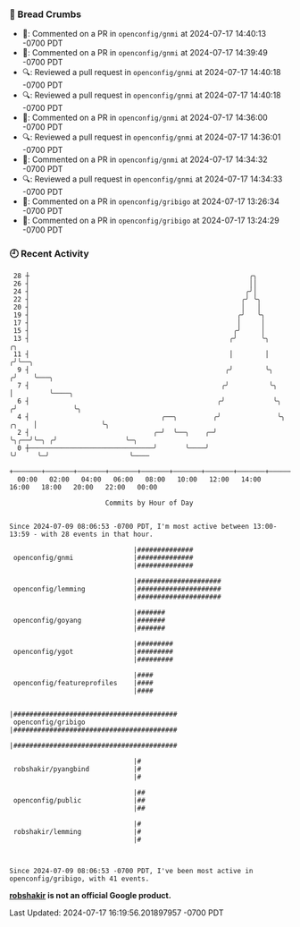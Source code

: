 ### 🍞 Bread Crumbs

 * 💬: Commented on a PR in  `openconfig/gnmi` at 2024-07-17 14:40:13 -0700 PDT
 * 💬: Commented on a PR in  `openconfig/gnmi` at 2024-07-17 14:39:49 -0700 PDT
 * 🔍: Reviewed a pull request in  `openconfig/gnmi` at 2024-07-17 14:40:18 -0700 PDT
 * 🔍: Reviewed a pull request in  `openconfig/gnmi` at 2024-07-17 14:40:18 -0700 PDT
 * 💬: Commented on a PR in  `openconfig/gnmi` at 2024-07-17 14:36:00 -0700 PDT
 * 🔍: Reviewed a pull request in  `openconfig/gnmi` at 2024-07-17 14:36:01 -0700 PDT
 * 💬: Commented on a PR in  `openconfig/gnmi` at 2024-07-17 14:34:32 -0700 PDT
 * 🔍: Reviewed a pull request in  `openconfig/gnmi` at 2024-07-17 14:34:33 -0700 PDT
 * 💬: Commented on a PR in  `openconfig/gribigo` at 2024-07-17 13:26:34 -0700 PDT
 * 💬: Commented on a PR in  `openconfig/gribigo` at 2024-07-17 13:24:29 -0700 PDT

### 🕘 Recent Activity
```
 28 ┼                                                       ╭╮
 26 ┤                                                       ││
 24 ┤                                                      ╭╯│
 22 ┤                                                     ╭╯ ╰╮
 20 ┤                                                     │   │
 19 ┤                                                    ╭╯   ╰╮
 17 ┤                                                    │     │
 15 ┤                                                   ╭╯     │
 13 ┤                                                  ╭╯      ╰╮                 ╭╮
 11 ┤                                                  │        │                ╭╯╰──╮
  9 ┤                                                 ╭╯        ╰╮              ╭╯    ╰───╮
  7 ┤                                                ╭╯          ╰╮             │         ╰────╮
  6 ┤                                               ╭╯            ╰╮           ╭╯              ╰╮
  4 ┤                                 ╭──╮         ╭╯              ╰╮    ╭╮    │                ╰╮
  2 ┤                               ╭─╯  ╰──╮    ╭─╯                ╰╮╭──╯╰─╮ ╭╯                 ╰─╮
  0 ┼───────────────────────────────╯       ╰────╯                   ╰╯     ╰─╯                    ╰────
    +───────+───────+───────+───────+───────+───────+───────+───────+───────+───────+───────+───────+────
  00:00   02:00   04:00   06:00   08:00   10:00   12:00   14:00   16:00   18:00   20:00   22:00   00:00   

						Commits by Hour of Day


Since 2024-07-09 08:06:53 -0700 PDT, I'm most active between 13:00-13:59 - with 28 events in that hour.

```



```
                               |##############
 openconfig/gnmi               |##############
                               |##############

                               |#####################
 openconfig/lemming            |#####################
                               |#####################

                               |#######
 openconfig/goyang             |#######
                               |#######

                               |#########
 openconfig/ygot               |#########
                               |#########

                               |####
 openconfig/featureprofiles    |####
                               |####

                               |#########################################
 openconfig/gribigo            |#########################################
                               |#########################################

                               |#
 robshakir/pyangbind           |#
                               |#

                               |##
 openconfig/public             |##
                               |##

                               |#
 robshakir/lemming             |#
                               |#



Since 2024-07-09 08:06:53 -0700 PDT, I've been most active in openconfig/gribigo, with 41 events.

```
**[robshakir](mailto:robjs@google.com) is not an official Google product.**  


Last Updated: 2024-07-17 16:19:56.201897957 -0700 PDT
